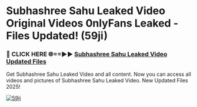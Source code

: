 # Subhashree Sahu Leaked Video Original Videos 0nlyFans Leaked - Files Updated! (59ji)

<h3>🔴 CLICK HERE 🌐==►► <a href="https://tinyurl.com/2jnfzry5" rel="nofollow">Subhashree Sahu Leaked Video Updated Files</a></h3>

Get Subhashree Sahu Leaked Video and all content. Now you can access all videos and pictures of Subhashree Sahu Leaked Video. New Updated Files 2025!

[![59ji](https://i.imgur.com/GyGTBgg.gif)](https://tinyurl.com/2jnfzry5)
